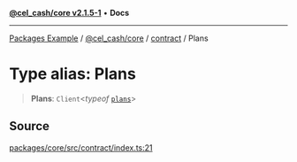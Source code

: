 [**@cel_cash/core v2.1.5-1**](../../README.md) • **Docs**

***

[Packages Example](../../../../README.md) / [@cel\_cash/core](../../README.md) / [contract](../README.md) / Plans

# Type alias: Plans

> **Plans**: `Client`\<*typeof* [`plans`](../variables/plans.md)\>

## Source

[packages/core/src/contract/index.ts:21](https://github.com/Pyxlab/celcash/blob/a34e89ae69c9dcb41ba66226cb05c8c8b83b7cf4/packages/core/src/contract/index.ts#L21)

